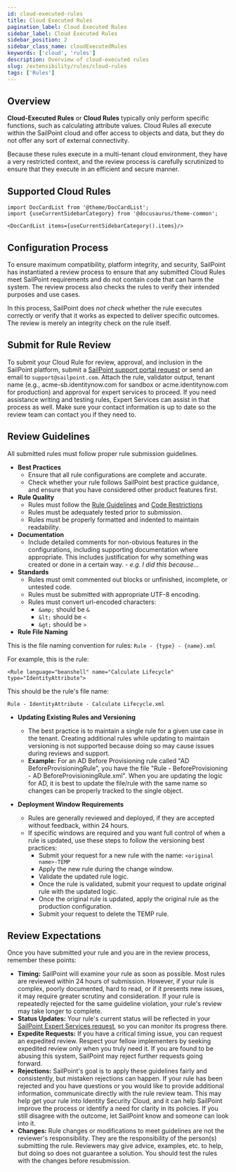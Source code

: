 ```yaml
---
id: cloud-executed-rules
title: Cloud Executed Rules
pagination_label: Cloud Executed Rules
sidebar_label: Cloud Executed Rules
sidebar_position: 2
sidebar_class_name: cloudExecutedRules
keywords: ['cloud', 'rules']
description: Overview of cloud-executed rules
slug: /extensibility/rules/cloud-rules
tags: ['Rules']
---
```


## Overview

**Cloud-Executed Rules** or **Cloud Rules** typically only perform specific functions, such as calculating attribute values. Cloud Rules all execute within the SailPoint cloud and offer access to objects and data, but they do not offer any sort of external connectivity.

Because these rules execute in a multi-tenant cloud environment, they have a very restricted context, and the review process is carefully scrutinized to ensure that they execute in an efficient and secure manner.

## Supported Cloud Rules

```mdx-code-block
import DocCardList from '@theme/DocCardList';
import {useCurrentSidebarCategory} from '@docusaurus/theme-common';

<DocCardList items={useCurrentSidebarCategory().items}/>
```

## Configuration Process

To ensure maximum compatibility, platform integrity, and security, SailPoint has instantiated a review process to ensure that any submitted Cloud Rules meet SailPoint requirements and do not contain code that can harm the system. The review process also checks the rules to verify their intended purposes and use cases.

In this process, SailPoint does _not check_ whether the rule executes correctly or verify that it works as expected to deliver specific outcomes. The review is merely an integrity check on the rule itself.

## Submit for Rule Review

To submit your Cloud Rule for review, approval, and inclusion in the SailPoint platform, submit a [SailPoint support portal request](https://support.sailpoint.com/csm) or send an email to `support@sailpoint.com`. Attach the rule, validator output, tenant name (e.g., acme-sb.identitynow.com for sandbox or acme.identitynow.com for production) and approval for expert services to proceed. If you need assistance writing and testing rules, Expert Services can assist in that process as well. Make sure your contact information is up to date so the review team can contact you if they need to.

## Review Guidelines

All submitted rules must follow proper rule submission guidelines.

- **Best Practices**
  - Ensure that all rule configurations are complete and accurate.
  - Check whether your rule follows SailPoint best practice guidance, and ensure that you have considered other product features first.
- **Rule Quality**
  - Rules must follow the [Rule Guidelines](../index.md#rule-guidelines) and [Code Restrictions](../index.md#rule-code-restrictions)
  - Rules must be adequately tested prior to submission.
  - Rules must be properly formatted and indented to maintain readability.
- **Documentation**
  - Include detailed comments for non-obvious features in the configurations, including supporting documentation where appropriate. This includes justification for why something was created or done in a certain way. - _e.g. I did this because..._
- **Standards**
  - Rules must omit commented out blocks or unfinished, incomplete, or untested code.
  - Rules must be submitted with appropriate UTF-8 encoding.
  - Rules must convert url-encoded characters:
    - `&amp;` should be `&`
    - `&lt;` should be `<`
    - `&gt;` should be `>`
- **Rule File Naming**

This is the file naming convention for rules: `Rule - {type} - {name}.xml`

For example, this is the rule:

`<Rule language="beanshell" name="Calculate Lifecycle" type="IdentityAttribute">`

This should be the rule's file name:

`Rule - IdentityAttribute - Calculate Lifecycle.xml`

- **Updating Existing Rules and Versioning**

  - The best practice is to maintain a single rule for a given use case in the tenant. Creating additional rules while updating to maintain versioning is not supported because doing so may cause issues during reviews and support.
  - **Example:** For an AD Before Provisioning rule called "AD BeforeProvisioningRule", you have the file "Rule - BeforeProvisioning - AD BeforeProvisioningRule.xml". When you are updating the logic for AD, it is best to update the file/rule with the same name so changes can be properly tracked to the single object.

- **Deployment Window Requirements**
  - Rules are generally reviewed and deployed, if they are accepted without feedback, within 24 hours.
  - If specific windows are required and you want full control of when a rule is updated, use these steps to follow the versioning best practices:
    - Submit your request for a new rule with the name: `<original name>-TEMP`
    - Apply the new rule during the change window.
    - Validate the updated rule logic.
    - Once the rule is validated, submit your request to update original rule with the updated logic.
    - Once the original rule is updated, apply the original rule as the production configuration.
    - Submit your request to delete the TEMP rule.

## Review Expectations

Once you have submitted your rule and you are in the review process, remember these points:

- **Timing:** SailPoint will examine your rule as soon as possible. Most rules are reviewed within 24 hours of submission. However, if your rule is complex, poorly documented, hard to read, or if it presents new issues, it may require greater scrutiny and consideration. If your rule is repeatedly rejected for the same guideline violation, your rule's review may take longer to complete.
- **Status Updates:** Your rule's current status will be reflected in your [SailPoint Expert Services request](https://www.sailpoint.com/services/professional/#contact-form), so you can monitor its progress there.
- **Expedite Requests:** If you have a critical timing issue, you can request an expedited review. Respect your fellow implementers by seeking expedited review only when you truly need it. If you are found to be abusing this system, SailPoint may reject further requests going forward.
- **Rejections:** SailPoint's goal is to apply these guidelines fairly and consistently, but mistaken rejections can happen. If your rule has been rejected and you have questions or you would like to provide additional information, communicate directly with the rule review team. This may help get your rule into Identity Security Cloud, and it can help SailPoint improve the process or identify a need for clarity in its policies. If you still disagree with the outcome, let SailPoint know and someone can look into it.
- **Changes:** Rule changes or modifications to meet guidelines are not the reviewer's responsibility. They are the responsibility of the person(s) submitting the rule. Reviewers may give advice, examples, etc. to help, but doing so does not guarantee a solution. You should test the rules with the changes before resubmission.

```

```
